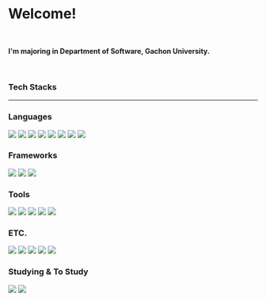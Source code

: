 # Welcome!
<br>
<p><b>I'm majoring in Department of Software, Gachon University.</b></p>
<br>
<h3> Tech Stacks </h3>
<hr>
<h3> Languages </h3>
<p>
<img src="https://img.shields.io/badge/C-A8B9CC?style=flat-square&logo=C&logoColor=FFFFFF"/>
<img src="https://img.shields.io/badge/C++-00599C?style=flat-square&logo=C++&logoColor=FFFFFF"/>
<img src="https://img.shields.io/badge/Java-FF9900?style=flat-square&logo=Java&logoColor=FFFFFF"/>
<img src="https://img.shields.io/badge/Python-3776AB?style=flat-square&logo=Python&logoColor=FFFFFF"/>
<img src="https://img.shields.io/badge/PHP-777BB4?style=flat-square&logo=PHP&logoColor=FFFFFF"/>
<img src="https://img.shields.io/badge/Dart-0175C2?style=flat-square&logo=Dart&logoColor=FFFFFF"/>
<img src="https://img.shields.io/badge/JavaScript-F7DF1E?style=flat-square&logo=JavaScript&logoColor=FFFFFF"/>
<img src="https://img.shields.io/badge/Kotlin-7F52FF?style=flat-square&logo=Kotlin&logoColor=FFFFFF"/>
  </p>
<h3> Frameworks </h3>
<p>
<img src="https://img.shields.io/badge/Android-3DDC84?style=flat-square&logo=Android&logoColor=FFFFFF"/>
<img src="https://img.shields.io/badge/Flutter-02569B?style=flat-square&logo=Flutter&logoColor=FFFFFF"/>
<img src="https://img.shields.io/badge/Node.js-339933?style=flat-square&logo=Node.js&logoColor=FFFFFF"/>
</p>
<h3> Tools </h3>
<p>
<img src="https://img.shields.io/badge/Visual%20Studio%20Code-007ACC?style=flat-square&logo=Visual%20Studio%20Code&logoColor=FFFFFF"/>
<img src="https://img.shields.io/badge/Android%20Studio-3DDC84?style=flat-square&logo=Android%20Studio&logoColor=FFFFFF"/>
<img src="https://img.shields.io/badge/Pycharm-000000?style=flat-square&logo=Pycharm&logoColor=FFFFFF"/>
<img src="https://img.shields.io/badge/Eclipse-2C2255?style=flat-square&logo=Eclipse&logoColor=FFFFFF"/>
<img src="https://img.shields.io/badge/XCode-147EFB?style=flat-square&logo=XCode&logoColor=FFFFFF"/>
</p>
<h3> ETC. </h3>
<p>
<img src="https://img.shields.io/badge/Firebase-FFCA28?style=flat-square&logo=Firebase&logoColor=FFFFFF"/>
<img src="https://img.shields.io/badge/Arduino-00979D?style=flat-square&logo=Arduino&logoColor=FFFFFF"/>
<img src="https://img.shields.io/badge/MySQL-4479A1?style=flat-square&logo=MySQL&logoColor=FFFFFF"/>
<img src="https://img.shields.io/badge/SQLite-003B57?style=flat-square&logo=SQLite&logoColor=FFFFFF"/>
<img src="https://img.shields.io/badge/Git-F05032?style=flat-square&logo=Git&logoColor=FFFFFF"/>
</p>
<h3> Studying & To Study </h3>
<p>
<img src="https://img.shields.io/badge/MongoDB-47A248?style=flat-square&logo=MongoDB&logoColor=FFFFFF"/>
<img src="https://img.shields.io/badge/Spring-6DB33F?style=flat-square&logo=Spring&logoColor=FFFFFF"/>
</p>

<!--
**SeungGun/SeungGun** is a ✨ _special_ ✨ repository because its `README.md` (this file) appears on your GitHub profile.

Here are some ideas to get you started:

- 🔭 I’m currently working on ...
- 🌱 I’m currently learning ...
- 👯 I’m looking to collaborate on ...
- 🤔 I’m looking for help with ...
- 💬 Ask me about ...
- 📫 How to reach me: ...
- 😄 Pronouns: ...
- ⚡ Fun fact: ...
-->
